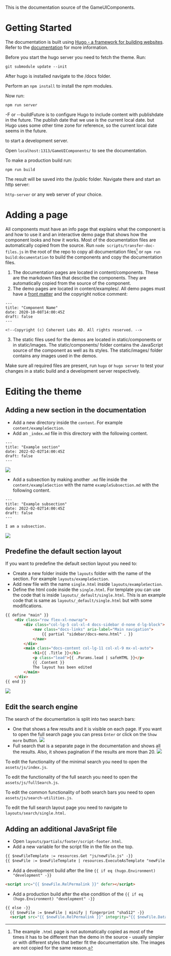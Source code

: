 This is the documentation source of the GameUIComponents.

# Getting Started

The documentation is built using [Hugo - a framework for building websites](https://gohugo.io/). Refer to the [documentation](https://gohugo.io/getting-started) for more information.

Before you start the hugo server you need to fetch the theme. Run:

```
git submodule update --init
```

After hugo is installed navigate to the /docs folder.

Perform an `npm install` to install the npm modules.

Now run:

```
npm run server
```

 -F or --buildFuture is to configure Hugo to include content with publishdate in the future. The publish date that we use is the current local date. but Hugo uses some other time zone for reference, so the current local date seems in the future.

to start a development server.

Open `localhost:1313/GameUIComponents/` to see the documentation.

To make a production build run:

`npm run build`

The result will be saved into the /public folder. Navigate there and start an http server:

`http-server` or any web server of your choice.

# Adding a page

All components must have an info page that explains what the component is and how to use it and an interactive demo page that shows how the component looks and how it works. Most of the documentation files are automatically copied from the source. Run `node scripts/transfer-doc-files.js` in the root of the repo to copy all documentation files[^1] or `npm run build:documentation` to build the components and copy the documentation files.

1. The documentation pages are located in content/components. These are the markdown files that describe the components. They are automatically copied from the source of the component.
2. The demo pages are located in content/examples/. All demo pages must have a [front matter](https://gohugo.io/content-management/front-matter/) and the copyright notice comment:

~~~~{.html}
---
title: "Component Name"
date: 2020-10-08T14:00:45Z
draft: false
---

<!--Copyright (c) Coherent Labs AD. All rights reserved. -->
~~~~

3. The static files used for the demos are located in static/components or in static/images.
The static/components/ folder contains the JavaScript source of the component as well as its styles.
The static/images/ folder contains any images used in the demos.

Make sure all required files are present, run `hugo` or `hugo server` to test your changes in a
static build and a development server respectively.


[^1]: The example `.html` page is not automatically copied as most of the times
it has to be different than the demo in the source - usually simpler or with different styles that better fit
the documentation site. The images are not copied for the same reason.

# Editing the theme

## Adding a new section in the documentation

* Add a new directory inside the `content`. For example `content/exampleSection`.
* Add an `_index.md` file in this directory with the following content.
```
---
title: "Example section"
date: 2022-02-02T14:00:45Z
draft: false
---
```
![](readmeImages/newSection.png)
* Add a subsection by making another `.md` file inside the `content/exampleSection` with the name `exampleSubsection.md` with the following content.
```
---
title: "Example subsection"
date: 2022-02-02T14:00:45Z
draft: false
---

I am a subsection.
```
![](readmeImages/subsection.png)

## Predefine the default section layout

If you want to predefine the default section layout you need to:

* Create a new folder inside the `layouts` folder with the name of the section. For example `layouts/exampleSection`.
* Add new file with the name `single.html` inside `layouts/exampleSection`.
* Define the html code inside the `single.html`. For template you can use the code that is inside `layouts/_default/single.html`. This is an example code that is same as `layouts/_default/single.html` but with some modifications.
```html
{{ define "main" }}
    <div class="row flex-xl-nowrap">
        <div class="col-lg-5 col-xl-4 docs-sidebar d-none d-lg-block">
            <nav class="docs-links" aria-label="Main navigation">
                {{ partial "sidebar/docs-menu.html" . }}
            </nav>
        </div>
        <main class="docs-content col-lg-11 col-xl-9 mx-xl-auto">
            <h1>{{ .Title }}</h1>
            <p class="lead">{{ .Params.lead | safeHTML }}</p>
            {{ .Content }}
            The layout has been edited
        </main>
    </div>
{{ end }}
```
![](readmeImages/layout.png)

## Edit the search engine

The search of the documentation is split into two search bars: 
* One that shows a few results and it is visible on each page. If you want to open the full search page you can press `Enter` or click on the `Show more` button.
![](readmeImages/minimalSearch.png)
* Full search that is a separate page in the documentation and shows all the results. Also, it shows pagination if the results are more than 20.
![](readmeImages/fullSearch.png)

To edit the functionality of the minimal search you need to open the `assets/js/index.js`.

To edit the functionality of the full search you need to open the `assets/js/fullSearch.js`.

To edit the common functionality of both search bars you need to open `assets/js/search-utilities.js`.

To edit the full search layout page you need to navigate to `layouts/search/single.html`.

## Adding an additional JavaSript file

* Open `layouts/partials/footer/script-footer.html`.
* Add a new variable for the script file in the file on the top.
```html
{{ $newFileTemplate := resources.Get "js/newFile.js" -}}
{{ $newFile := $newFileTemplate | resources.ExecuteAsTemplate "newFile.js" . -}}
```
* Add a development build after the line `{{ if eq (hugo.Environment) "development" -}}`
```html
<script src="{{ $newFile.RelPermalink }}" defer></script>
```
* Add a production build after the else condition of the `{{ if eq (hugo.Environment) "development" -}}`
```html
{{ else -}}
  {{ $newFile := $newFile | minify | fingerprint "sha512" -}}
  <script src="{{ $newFile.RelPermalink }}" integrity="{{ $newFile.Data.Integrity }}" crossorigin="anonymous" defer></script>
```
